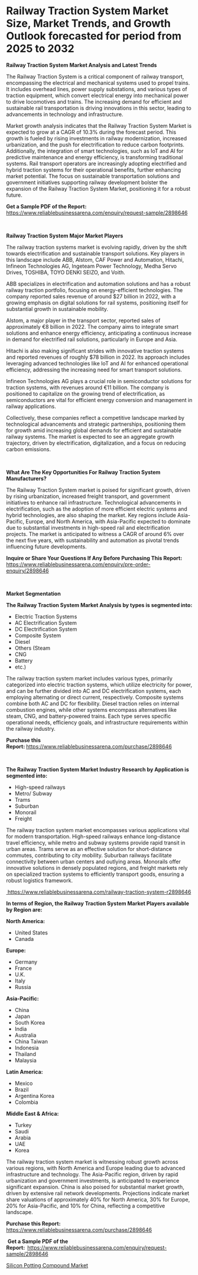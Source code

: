 <p><h1>Railway Traction System Market Size, Market Trends, and Growth Outlook forecasted for period from 2025 to 2032</h1></p><p><strong>Railway Traction System Market Analysis and Latest Trends</strong></p>
<p><p>The Railway Traction System is a critical component of railway transport, encompassing the electrical and mechanical systems used to propel trains. It includes overhead lines, power supply substations, and various types of traction equipment, which convert electrical energy into mechanical power to drive locomotives and trains. The increasing demand for efficient and sustainable rail transportation is driving innovations in this sector, leading to advancements in technology and infrastructure.</p><p>Market growth analysis indicates that the Railway Traction System Market is expected to grow at a CAGR of 10.3% during the forecast period. This growth is fueled by rising investments in railway modernization, increased urbanization, and the push for electrification to reduce carbon footprints. Additionally, the integration of smart technologies, such as IoT and AI for predictive maintenance and energy efficiency, is transforming traditional systems. Rail transport operators are increasingly adopting electrified and hybrid traction systems for their operational benefits, further enhancing market potential. The focus on sustainable transportation solutions and government initiatives supporting railway development bolster the expansion of the Railway Traction System Market, positioning it for a robust future.</p></p>
<p><strong>Get a Sample PDF of the Report:&nbsp;</strong> <a href="https://www.reliablebusinessarena.com/enquiry/request-sample/2898646?utm_campaign=2527&utm_medium=2&utm_source=Github&utm_content=ia&utm_term=15032025&utm_id=railway-traction-system">https://www.reliablebusinessarena.com/enquiry/request-sample/2898646</a></p>
<p>&nbsp;</p>
<p><strong>Railway Traction System Major Market Players</strong></p>
<p><p>The railway traction systems market is evolving rapidly, driven by the shift towards electrification and sustainable transport solutions. Key players in this landscape include ABB, Alstom, CAF Power and Automation, Hitachi, Infineon Technologies AG, Ingeteam Power Technology, Medha Servo Drives, TOSHIBA, TOYO DENKI SEIZO, and Voith.</p><p>ABB specializes in electrification and automation solutions and has a robust railway traction portfolio, focusing on energy-efficient technologies. The company reported sales revenue of around $27 billion in 2022, with a growing emphasis on digital solutions for rail systems, positioning itself for substantial growth in sustainable mobility.</p><p>Alstom, a major player in the transport sector, reported sales of approximately €8 billion in 2022. The company aims to integrate smart solutions and enhance energy efficiency, anticipating a continuous increase in demand for electrified rail solutions, particularly in Europe and Asia.</p><p>Hitachi is also making significant strides with innovative traction systems and reported revenues of roughly $78 billion in 2022. Its approach includes leveraging advanced technologies like IoT and AI for enhanced operational efficiency, addressing the increasing need for smart transport solutions.</p><p>Infineon Technologies AG plays a crucial role in semiconductor solutions for traction systems, with revenues around €11 billion. The company is positioned to capitalize on the growing trend of electrification, as semiconductors are vital for efficient energy conversion and management in railway applications.</p><p>Collectively, these companies reflect a competitive landscape marked by technological advancements and strategic partnerships, positioning them for growth amid increasing global demands for efficient and sustainable railway systems. The market is expected to see an aggregate growth trajectory, driven by electrification, digitalization, and a focus on reducing carbon emissions.</p></p>
<p>&nbsp;</p>
<p><strong>What Are The Key Opportunities For Railway Traction System Manufacturers?</strong></p>
<p><p>The Railway Traction System market is poised for significant growth, driven by rising urbanization, increased freight transport, and government initiatives to enhance rail infrastructure. Technological advancements in electrification, such as the adoption of more efficient electric systems and hybrid technologies, are also shaping the market. Key regions include Asia-Pacific, Europe, and North America, with Asia-Pacific expected to dominate due to substantial investments in high-speed rail and electrification projects. The market is anticipated to witness a CAGR of around 6% over the next five years, with sustainability and automation as pivotal trends influencing future developments.</p></p>
<p><strong>Inquire or Share Your Questions If Any Before Purchasing This Report:</strong> <a href="https://www.reliablebusinessarena.com/enquiry/pre-order-enquiry/2898646?utm_campaign=2527&utm_medium=2&utm_source=Github&utm_content=ia&utm_term=15032025&utm_id=railway-traction-system">https://www.reliablebusinessarena.com/enquiry/pre-order-enquiry/2898646</a></p>
<p>&nbsp;</p>
<p><strong>Market Segmentation</strong></p>
<p><strong>The Railway Traction System Market Analysis by types is segmented into:</strong></p>
<p><ul><li>Electric Traction Systems</li><li>AC Electrification System</li><li>DC Electrification System</li><li>Composite System</li><li>Diesel</li><li>Others (Steam</li><li>CNG</li><li>Battery</li><li>etc.)</li></ul></p>
<p><p>The railway traction system market includes various types, primarily categorized into electric traction systems, which utilize electricity for power, and can be further divided into AC and DC electrification systems, each employing alternating or direct current, respectively. Composite systems combine both AC and DC for flexibility. Diesel traction relies on internal combustion engines, while other systems encompass alternatives like steam, CNG, and battery-powered trains. Each type serves specific operational needs, efficiency goals, and infrastructure requirements within the railway industry.</p></p>
<p><strong>Purchase this Report:&nbsp;</strong><a href="https://www.reliablebusinessarena.com/purchase/2898646?utm_campaign=2527&utm_medium=2&utm_source=Github&utm_content=ia&utm_term=15032025&utm_id=railway-traction-system">https://www.reliablebusinessarena.com/purchase/2898646</a></p>
<p>&nbsp;</p>
<p><strong>The Railway Traction System Market Industry Research by Application is segmented into:</strong></p>
<p><ul><li>High-speed railways</li><li>Metro/ Subway</li><li>Trams</li><li>Suburban</li><li>Monorail</li><li>Freight</li></ul></p>
<p><p>The railway traction system market encompasses various applications vital for modern transportation. High-speed railways enhance long-distance travel efficiency, while metro and subway systems provide rapid transit in urban areas. Trams serve as an effective solution for short-distance commutes, contributing to city mobility. Suburban railways facilitate connectivity between urban centers and outlying areas. Monorails offer innovative solutions in densely populated regions, and freight markets rely on specialized traction systems to efficiently transport goods, ensuring a robust logistics framework.</p></p>
<p><a href="https://www.reliablebusinessarena.com/railway-traction-system-r2898646?utm_campaign=2527&utm_medium=2&utm_source=Github&utm_content=ia&utm_term=15032025&utm_id=railway-traction-system">&nbsp;https://www.reliablebusinessarena.com/railway-traction-system-r2898646</a></p>
<p><strong>In terms of Region, the Railway Traction System Market Players available by Region are:</strong></p>
<p>
    <p> <strong> North America: </strong>
        <ul>
            <li>United States</li>
            <li>Canada</li>
        </ul>
        </p> 
    <p> <strong> Europe: </strong>
        <ul>
            <li>Germany</li>
            <li>France</li>
            <li>U.K.</li>
            <li>Italy</li>
            <li>Russia</li>
        </ul>
        </p> 
    <p> <strong> Asia-Pacific: </strong>
        <ul>
            <li>China</li>
            <li>Japan</li>
            <li>South Korea</li>
            <li>India</li>
            <li>Australia</li>
            <li>China Taiwan</li>
            <li>Indonesia</li>
            <li>Thailand</li>
            <li>Malaysia</li>
        </ul>
        </p> 
    <p> <strong> Latin America: </strong>
        <ul>
            <li>Mexico</li>
            <li>Brazil</li>
            <li>Argentina Korea</li>
            <li>Colombia</li>
        </ul>
        </p> 
    <p> <strong> Middle East & Africa: </strong>
        <ul>
            <li>Turkey</li>
            <li>Saudi</li>
            <li>Arabia</li>
            <li>UAE</li>
            <li>Korea</li>
        </ul>
    </p>
    </p>
<p><p>The railway traction system market is witnessing robust growth across various regions, with North America and Europe leading due to advanced infrastructure and technology. The Asia-Pacific region, driven by rapid urbanization and government investments, is anticipated to experience significant expansion. China is also poised for substantial market growth, driven by extensive rail network developments. Projections indicate market share valuations of approximately 40% for North America, 30% for Europe, 20% for Asia-Pacific, and 10% for China, reflecting a competitive landscape.</p></p>
<p><strong>Purchase this Report: </strong><a href="https://www.reliablebusinessarena.com/purchase/2898646?utm_campaign=2527&utm_medium=2&utm_source=Github&utm_content=ia&utm_term=15032025&utm_id=railway-traction-system">https://www.reliablebusinessarena.com/purchase/2898646</a></p>
<p>&nbsp;<strong>Get a Sample PDF of the Report:&nbsp;&nbsp;</strong><a href="https://www.reliablebusinessarena.com/enquiry/request-sample/2898646?utm_campaign=2527&utm_medium=2&utm_source=Github&utm_content=ia&utm_term=15032025&utm_id=railway-traction-system">https://www.reliablebusinessarena.com/enquiry/request-sample/2898646</a></p>
<p><strong></strong></p>
<p><p><a href="https://github.com/pelahotayabe/Market-Research-Report-List-1/blob/main/silicon-potting-compound-market.md?utm_campaign=2527&utm_medium=2&utm_source=Github&utm_content=ia&utm_term=15032025&utm_id=railway-traction-system">Silicon Potting Compound Market</a></p></p>